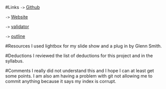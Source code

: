 
#Links
`->` [Github](https://github.com/jeast88/project_final3_East_Jared.git)

`->` [Website](https://jeastdesign.com/project_resume_East_Jared)

`->` [validator](https://validator.w3.org/nu/?doc=http%3A%2F%2Fjeastdesign.com%2Fproject_final3_East_Jared%2F)

`->` [outline](https://gsnedders.html5.org/outliner/process.py?url=http%3A%2F%2Fjeastdesign.com%2Fproject_final3_East_Jared%2F)


#Resources
I used lightbox for my slide show and a plug in by Glenn Smith.

#Deductions
I reviewed the list of deductions for this project and in the syllabus.

#Comments
I really did not understand this and I hope I can at least get some points. I am also am having a problem with git not allowing me to commit anything because it says my index is corrupt.